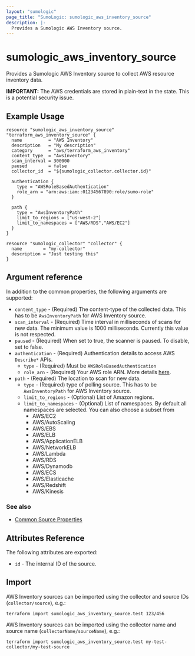 ```yaml
---
layout: "sumologic"
page_title: "SumoLogic: sumologic_aws_inventory_source"
description: |-
  Provides a Sumologic AWS Inventory source.
---
```


# sumologic_aws_inventory_source
Provides a Sumologic AWS Inventory source to collect AWS resource inventory data.

__IMPORTANT:__ The AWS credentials are stored in plain-text in the state. This is a potential security issue.

## Example Usage
```hcl
resource "sumologic_aws_inventory_source" "terraform_aws_inventory_source" {
  name          = "AWS Inventory"
  description   = "My description"
  category      = "aws/terraform_aws_inventory"
  content_type  = "AwsInventory"
  scan_interval = 300000
  paused        = false
  collector_id  = "${sumologic_collector.collector.id}"

  authentication {
    type = "AWSRoleBasedAuthentication"
    role_arn = "arn:aws:iam::01234567890:role/sumo-role"
  }

  path {
    type = "AwsInventoryPath"
    limit_to_regions = ["us-west-2"]
    limit_to_namespaces = ["AWS/RDS","AWS/EC2"]
  }
}

resource "sumologic_collector" "collector" {
  name        = "my-collector"
  description = "Just testing this"
}
```

## Argument reference

In addition to the common properties, the following arguments are supported:

 - `content_type` - (Required) The content-type of the collected data. This has to be `AwsInventoryPath` for AWS Inventory source.
 - `scan_interval` - (Required) Time interval in milliseconds of scans for new data. The minimum value is 1000 milliseconds. Currently this value is not respected.
 - `paused` - (Required) When set to true, the scanner is paused. To disable, set to false.
 - `authentication` - (Required) Authentication details to access AWS `Describe*` APIs.
     + `type` - (Required) Must be `AWSRoleBasedAuthentication`
     + `role_arn` - (Required) Your AWS role ARN. More details [here](https://help.sumologic.com/03Send-Data/Sources/02Sources-for-Hosted-Collectors/Amazon-Web-Services/Grant-Access-to-an-AWS-Product#iam-role).
 - `path` - (Required) The location to scan for new data.
     + `type` - (Required) type of polling source. This has to be `AwsInventoryPath` for AWS Inventory source.
     + `limit_to_regions` - (Optional) List of Amazon regions. 
     + `limit_to_namespaces` - (Optional) List of namespaces. By default all namespaces are selected. You can also choose a subset from
        + AWS/EC2
        + AWS/AutoScaling
        + AWS/EBS
        + AWS/ELB
        + AWS/ApplicationELB
        + AWS/NetworkELB
        + AWS/Lambda
        + AWS/RDS
        + AWS/Dynamodb
        + AWS/ECS 
        + AWS/Elasticache
        + AWS/Redshift
        + AWS/Kinesis

### See also
   * [Common Source Properties](https://registry.terraform.io/providers/SumoLogic/sumologic/latest/docs#common-source-properties)

## Attributes Reference
The following attributes are exported:

- `id` - The internal ID of the source.

## Import
AWS Inventory sources can be imported using the collector and source IDs (`collector/source`), e.g.:

```hcl
terraform import sumologic_aws_inventory_source.test 123/456
```

AWS Inventory sources can be imported using the collector name and source name (`collectorName/sourceName`), e.g.:

```hcl
terraform import sumologic_aws_inventory_source.test my-test-collector/my-test-source
```